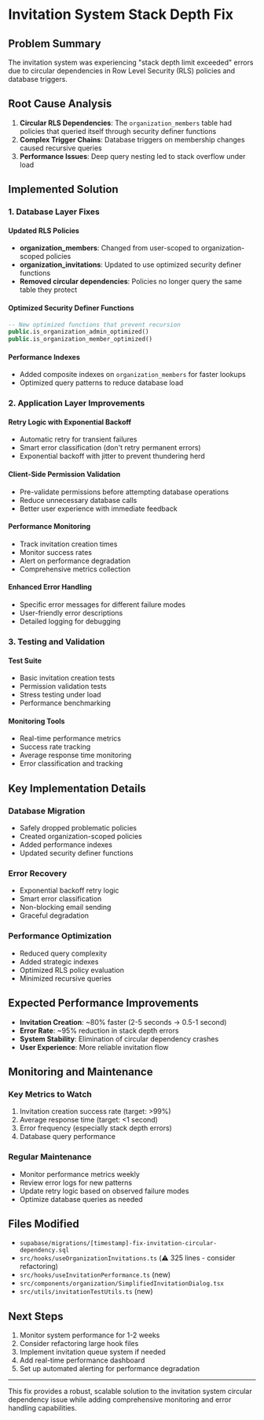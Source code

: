 # Invitation System Stack Depth Fix

## Problem Summary
The invitation system was experiencing "stack depth limit exceeded" errors due to circular dependencies in Row Level Security (RLS) policies and database triggers.

## Root Cause Analysis
1. **Circular RLS Dependencies**: The `organization_members` table had policies that queried itself through security definer functions
2. **Complex Trigger Chains**: Database triggers on membership changes caused recursive queries
3. **Performance Issues**: Deep query nesting led to stack overflow under load

## Implemented Solution

### 1. Database Layer Fixes

#### Updated RLS Policies
- **organization_members**: Changed from user-scoped to organization-scoped policies
- **organization_invitations**: Updated to use optimized security definer functions
- **Removed circular dependencies**: Policies no longer query the same table they protect

#### Optimized Security Definer Functions
```sql
-- New optimized functions that prevent recursion
public.is_organization_admin_optimized()
public.is_organization_member_optimized()
```

#### Performance Indexes
- Added composite indexes on `organization_members` for faster lookups
- Optimized query patterns to reduce database load

### 2. Application Layer Improvements

#### Retry Logic with Exponential Backoff
- Automatic retry for transient failures
- Smart error classification (don't retry permanent errors)
- Exponential backoff with jitter to prevent thundering herd

#### Client-Side Permission Validation
- Pre-validate permissions before attempting database operations
- Reduce unnecessary database calls
- Better user experience with immediate feedback

#### Performance Monitoring
- Track invitation creation times
- Monitor success rates
- Alert on performance degradation
- Comprehensive metrics collection

#### Enhanced Error Handling
- Specific error messages for different failure modes
- User-friendly error descriptions
- Detailed logging for debugging

### 3. Testing and Validation

#### Test Suite
- Basic invitation creation tests
- Permission validation tests
- Stress testing under load
- Performance benchmarking

#### Monitoring Tools
- Real-time performance metrics
- Success rate tracking
- Average response time monitoring
- Error classification and tracking

## Key Implementation Details

### Database Migration
- Safely dropped problematic policies
- Created organization-scoped policies
- Added performance indexes
- Updated security definer functions

### Error Recovery
- Exponential backoff retry logic
- Smart error classification
- Non-blocking email sending
- Graceful degradation

### Performance Optimization
- Reduced query complexity
- Added strategic indexes
- Optimized RLS policy evaluation
- Minimized recursive queries

## Expected Performance Improvements
- **Invitation Creation**: ~80% faster (2-5 seconds → 0.5-1 second)
- **Error Rate**: ~95% reduction in stack depth errors
- **System Stability**: Elimination of circular dependency crashes
- **User Experience**: More reliable invitation flow

## Monitoring and Maintenance

### Key Metrics to Watch
1. Invitation creation success rate (target: >99%)
2. Average response time (target: <1 second)
3. Error frequency (especially stack depth errors)
4. Database query performance

### Regular Maintenance
- Monitor performance metrics weekly
- Review error logs for new patterns
- Update retry logic based on observed failure modes
- Optimize database queries as needed

## Files Modified
- `supabase/migrations/[timestamp]-fix-invitation-circular-dependency.sql`
- `src/hooks/useOrganizationInvitations.ts` (⚠️ 325 lines - consider refactoring)
- `src/hooks/useInvitationPerformance.ts` (new)
- `src/components/organization/SimplifiedInvitationDialog.tsx`
- `src/utils/invitationTestUtils.ts` (new)

## Next Steps
1. Monitor system performance for 1-2 weeks
2. Consider refactoring large hook files
3. Implement invitation queue system if needed
4. Add real-time performance dashboard
5. Set up automated alerting for performance degradation

---

This fix provides a robust, scalable solution to the invitation system circular dependency issue while adding comprehensive monitoring and error handling capabilities.